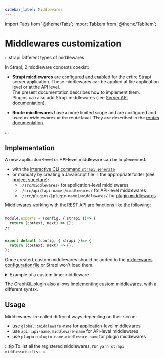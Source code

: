 ```yaml
---
sidebar_label: Middlewares
---
```


import Tabs from '@theme/Tabs';
import TabItem from '@theme/TabItem';

# Middlewares customization

:::strapi Different types of middlewares

In Strapi, 2 middleware concepts coexist:

- **Strapi middlewares** are [configured and enabled](#) for the entire Strapi server application. These middlewares can be applied at the application level or at the API level. <br/>The present documentation describes how to implement them.<br/>Plugins can also add Strapi middlewares (see [Server API documentation](#)).

- **Route middlewares** have a more limited scope and are configured and used as middlewares at the route level. They are described in the [routes documentation](#).

:::

## Implementation

A new application-level or API-level middleware can be implemented:

- with the [interactive CLI command `strapi generate`](#)
- or manually by creating a JavaScript file in the appropriate folder (see [project structure](#)):
  - `./src/middlewares/` for application-level middlewares
  - `./src/api/[api-name]/middlewares/` for API-level middlewares
  - `./src/plugins/[plugin-name]/middlewares/` for [plugin middlewares](#)

Middlewares working with the REST API are functions like the following:

<Tabs groupId="jsts">
<TabItem value="js" label="JAVASCRIPT">

```js title="./src/middlewares/my-middleware.js or ./src/api/[api-name]/middlewares/my-middleware.js"

module.exports = (config, { strapi })=> {
  return (context, next) => {};
};
```

</TabItem>

<TabItem value="ts" label="TYPESCRIPT">

```js title="./src/middlewares/my-middleware.js or ./src/api/[api-name]/middlewares/my-middleware.ts"

export default (config, { strapi })=> {
  return (context, next) => {};
};
```

</TabItem>
</Tabs>

Once created, custom middlewares should be added to the [middlewares configuration file](#) or Strapi won't load them.

<details>
<summary>Example of a custom timer middleware</summary>

<Tabs groupId="jsts">
<TabItem value="js" label="JAVASCRIPT">

```js title="path: /config/middlewares.js"
module.exports = () => {
  return async (ctx, next) => {
    const start = Date.now();

    await next();

    const delta = Math.ceil(Date.now() - start);
    ctx.set('X-Response-Time', delta + 'ms');
  };
};
```

</TabItem>

<TabItem value="ts" label="TYPESCRIPT">

```js title="/config/middlewares.ts"

export default () => {
  return async (ctx, next) => {
    const start = Date.now();

    await next();

    const delta = Math.ceil(Date.now() - start);
    ctx.set('X-Response-Time', delta + 'ms');
  };
};
```

</TabItem>
</Tabs>

</details>

The GraphQL plugin also allows [implementing custom middlewares](#), with a different syntax.

## Usage

Middlewares are called different ways depending on their scope:

- use `global::middleware-name` for application-level middlewares
- use `api::api-name.middleware-name` for API-level middlewares
- use `plugin::plugin-name.middleware-name` for plugin middlewares

:::tip
To list all the registered middlewares, run `yarn strapi middlewares:list`.
:::
